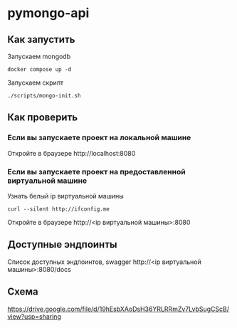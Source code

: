 # pymongo-api

## Как запустить

Запускаем mongodb

```shell
docker compose up -d
```

Запускаем скрипт

```shell
./scripts/mongo-init.sh
```

## Как проверить

### Если вы запускаете проект на локальной машине

Откройте в браузере http://localhost:8080

### Если вы запускаете проект на предоставленной виртуальной машине

Узнать белый ip виртуальной машины

```shell
curl --silent http://ifconfig.me
```

Откройте в браузере http://<ip виртуальной машины>:8080

## Доступные эндпоинты

Список доступных эндпоинтов, swagger http://<ip виртуальной машины>:8080/docs


## Схема

https://drive.google.com/file/d/19hEsbXAoDsH36YRLRRmZv7LvbSugCScB/view?usp=sharing
